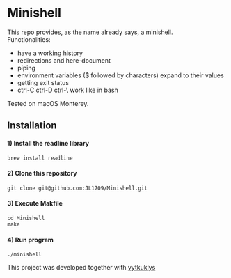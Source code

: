 # Minishell
This repo provides, as the name already says, a minishell.  
Functionalities:
- have a working history
- redirections and here-document
- piping
- environment variables ($ followed by characters) expand to their values
- getting exit status
- ctrl-C ctrl-D ctrl-\ work like in bash

Tested on macOS Monterey.

## Installation

#### 1) Install the readline library
```
brew install readline
```

#### 2) Clone this repository 
```
git clone git@github.com:JL1709/Minishell.git
```

#### 3) Execute Makfile
```
cd Minishell
make
```

#### 4)  Run program
```
./minishell
```
This project was developed together with <a href="https://github.com/vytkuklys">vytkuklys</a>
